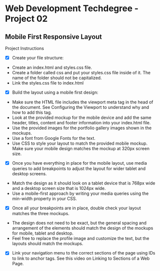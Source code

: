 <h1>Web Development Techdegree - Project 02</h1>
 
<h2>Mobile First Responsive Layout</h2>
 
Project Instructions

- [X] Create your file structure:
* Create an index.html and styles.css file.
* Create a folder called css and put your styles.css file inside of it. The name of the folder should not be capitalized.
* Link the styles.css file to index.html

- [X] Build the layout using a mobile first design:
* Make sure the HTML file includes the viewport meta tag in the head of the document. See Configuring the Viewport to understand why and how to add this tag.
* Look at the provided mockup for the mobile device and add the same header, titles, content and footer information into your index.html file.
* Use the provided images for the portfolio gallery images shown in the mockups.
* Use a font from Google Fonts for the text.
* Use CSS to style your layout to match the provided mobile mockup. Make sure your mobile design matches the mockup at 320px screen size.

- [X] Once you have everything in place for the mobile layout, use media queries to add breakpoints to adjust the layout for wider tablet and desktop screens.
* Match the design as it should look on a tablet device that is 768px wide and a desktop screen size that is 1024px wide.
* Use a mobile-first approach by writing your media queries using the min-width property in your CSS.

- [X] Once all your breakpoints are in place, double check your layout matches the three mockups.
* The design does not need to be exact, but the general spacing and arrangement of the elements should match the design of the mockups for mobile, tablet and desktop.
* Feel free to replace the profile image and customize the text, but the layouts should match the mockups.

- [X] Link your navigation menu to the correct sections of the page using IDs to link to anchor tags. See this video on Linking to Sections of a Web Page.
